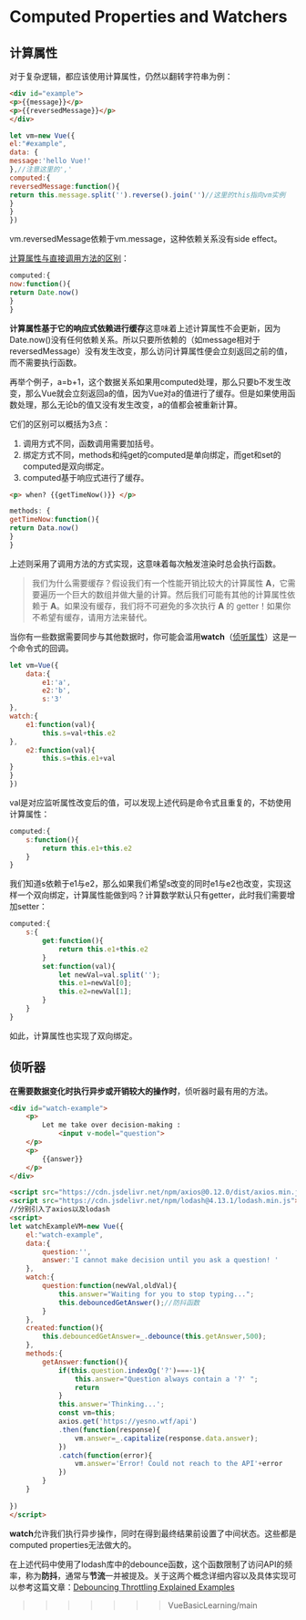 # Computed Properties and Watchers

## 计算属性

 对于复杂逻辑，都应该使用计算属性，仍然以翻转字符串为例：

```html
<div id="example">
<p>{{message}}</p>
<p>{{reversedMessage}}</p>
</div>
```

```js
let vm=new Vue({
el:"#example",
data: {
message:'hello Vue!'
},//注意这里的','
computed:{
reversedMessage:function(){
return this.message.split('').reverse().join('')//这里的this指向vm实例
}
}
})
```

vm.reversedMessage依赖于vm.message，这种依赖关系没有side effect。

<u>计算属性与直接调用方法的区别</u>：

```js
computed:{
now:function(){
return Date.now()
}
}
```

**计算属性基于它的响应式依赖进行缓存**这意味着上述计算属性不会更新，因为Date.now()没有任何依赖关系。所以只要所依赖的（如message相对于reversedMessage）没有发生改变，那么访问计算属性便会立刻返回之前的值，而不需要执行函数。

再举个例子，a=b+1，这个数据关系如果用computed处理，那么只要b不发生改变，那么Vue就会立刻返回a的值，因为Vue对a的值进行了缓存。但是如果使用函数处理，那么无论b的值又没有发生改变，a的值都会被重新计算。

它们的区别可以概括为3点：

1. 调用方式不同，函数调用需要加括号。
2. 绑定方式不同，methods和纯get的computed是单向绑定，而get和set的computed是双向绑定。
3. computed基于响应式进行了缓存。



```html
<p> when? {{getTimeNow()}} </p>
```

```js
methods: {
getTimeNow:function(){
return Data.now()
}
}
```

上述则采用了调用方法的方式实现，这意味着每次触发渲染时总会执行函数。

> 我们为什么需要缓存？假设我们有一个性能开销比较大的计算属性 **A**，它需要遍历一个巨大的数组并做大量的计算。然后我们可能有其他的计算属性依赖于 **A**。如果没有缓存，我们将不可避免的多次执行 **A** 的 getter！如果你不希望有缓存，请用方法来替代。

当你有一些数据需要同步与其他数据时，你可能会滥用**watch**（<u>侦听属性</u>）这是一个命令式的回调。

```js
let vm=Vue({
	data:{
		e1:'a',
		e2:'b',
		s:'3'
},
watch:{
	e1:function(val){
		this.s=val+this.e2
},
	e2:function(val){
		this.s=this.e1+val
}
}
})
```

val是对应监听属性改变后的值，可以发现上述代码是命令式且重复的，不妨使用计算属性：

```js
computed:{
    s:function(){
        return this.e1+this.e2
    }
}
```

我们知道s依赖于e1与e2，那么如果我们希望s改变的同时e1与e2也改变，实现这样一个双向绑定，计算属性能做到吗？计算数学默认只有getter，此时我们需要增加setter：

```js
computed:{
    s:{
        get:function(){
            return this.e1+this.e2
        }
        set:function(val){
            let newVal=val.split('');
            this.e1=newVal[0];
            this.e2=newVal[1];
        }
    }
}
```

如此，计算属性也实现了双向绑定。

## 侦听器

**在需要数据变化时执行异步或开销较大的操作时**，侦听器时最有用的方法。

```html
<div id="watch-example">
    <p>
        Let me take over decision-making :
            <input v-model="question">
    </p>
    <p>
        {{answer}}
    </p>
</div>
```

```html
<script src="https://cdn.jsdelivr.net/npm/axios@0.12.0/dist/axios.min.js"></script>
<script src="https://cdn.jsdelivr.net/npm/lodash@4.13.1/lodash.min.js"></script>
//分别引入了axios以及lodash
<script>
let watchExampleVM=new Vue({
    el:"watch-example",
    data:{
        question:'',
        answer:'I cannot make decision until you ask a question! '
    },
    watch:{
        question:function(newVal,oldVal){
            this.answer="Waiting for you to stop typing...";
            this.debouncedGetAnswer();//防抖函数
        }
    },
    created:function(){
        this.debouncedGetAnswer=_.debounce(this.getAnswer,500);
    },
    methods:{
        getAnswer:function(){
            if(this.question.indexOg('?')===-1){
                this.answer="Question always contain a '?' ";
                return
            }
            this.answer='Thinking...';
            const vm=this;
            axios.get('https://yesno.wtf/api')
            .then(function(response){
                vm.answer=_.capitalize(response.data.answer);
            })
            .catch(function(error){
                vm.answer='Error! Could not reach to the API'+error
            })
        }
    }
    
})
</script>
```

**watch**允许我们执行异步操作，同时在得到最终结果前设置了中间状态。这些都是computed properties无法做大的。

在上述代码中使用了lodash库中的debounce函数，这个函数限制了访问API的频率，称为**防抖**，通常与**节流**一并被提及。关于这两个概念详细内容以及具体实现可以参考这篇文章：[Debouncing Throttling Explained Examples](https://css-tricks.com/debouncing-throttling-explained-examples/)

>>>>>>> VueBasicLearning/main
